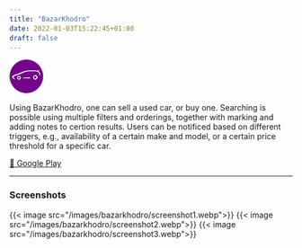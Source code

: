 ```yaml
---
title: "BazarKhodro"
date: 2022-01-03T15:22:45+01:00
draft: false
---
```


![icon](/images/bazarkhodro/icon.png)

Using BazarKhodro, one can sell a used car, or buy one. Searching is possible using multiple filters and orderings, together with marking and adding notes to certion results. Users can be notificed based on different triggers, e.g., availability of a certain make and model, or a certain price threshold for a specific car.

[🔗 Google Play](https://play.google.com/store/apps/details?id=ir.itrasaneh.bazarkhodro)

---

### Screenshots

{{< image src="/images/bazarkhodro/screenshot1.webp">}}
{{< image src="/images/bazarkhodro/screenshot2.webp">}}
{{< image src="/images/bazarkhodro/screenshot3.webp">}}